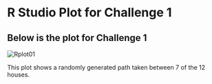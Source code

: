 # R Studio Plot for Challenge 1

## Below is the plot for Challenge 1
![Rplot01](https://user-images.githubusercontent.com/60228369/91333101-1ff02380-e79b-11ea-82dc-2385bb7a5d4e.png)

This plot shows a randomly generated path taken between 7 of the 12 houses.
